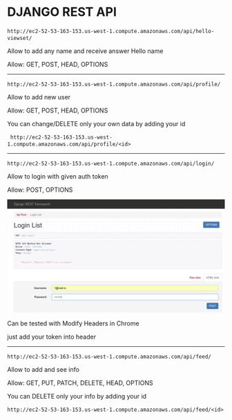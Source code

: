 # DJANGO REST API

    http://ec2-52-53-163-153.us-west-1.compute.amazonaws.com/api/hello-viewset/

Allow to add any name and receive answer Hello name
  
Allow: GET, POST, HEAD, OPTIONS
*************************************
  
    http://ec2-52-53-163-153.us-west-1.compute.amazonaws.com/api/profile/

Allow to add new user

Allow: GET, POST, HEAD, OPTIONS

You can change/DELETE only your own data by adding your id

     http://ec2-52-53-163-153.us-west-1.compute.amazonaws.com/api/profile/<id>

*************************************

    http://ec2-52-53-163-153.us-west-1.compute.amazonaws.com/api/login/

Allow to login with given auth token

Allow: POST, OPTIONS

![Image alt](https://github.com/Foxfix/django-rest-fr/blob/master/login.png)

Can be tested with Modify Headers in Chrome

just add your token into header
*************************************

    http://ec2-52-53-163-153.us-west-1.compute.amazonaws.com/api/feed/

Allow to add and see info

Allow: GET, PUT, PATCH, DELETE, HEAD, OPTIONS

You can DELETE only your info by adding your id

    http://ec2-52-53-163-153.us-west-1.compute.amazonaws.com/api/feed/<id>

